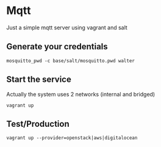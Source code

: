 # Mqtt

Just a simple mqtt server using vagrant and salt

## Generate your credentials

```
mosquitto_pwd -c base/salt/mosquitto.pwd walter
```

## Start the service

Actually the system uses 2 networks (internal and bridged)

```
vagrant up
```

## Test/Production

```
vagrant up --provider=openstack|aws|digitalocean
```

